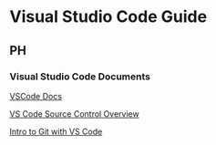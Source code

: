 # Visual Studio Code Guide

## PH

### Visual Studio Code Documents

[VSCode Docs](https://code.visualstudio.com/Docs)

[VS Code Source Control Overview](https://code.visualstudio.com/docs/sourcecontrol/overview)

[Intro to Git with VS Code](https://code.visualstudio.com/docs/sourcecontrol/intro-to-git)
